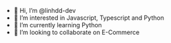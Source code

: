 - 👋 Hi, I’m @linhdd-dev
- 👀 I’m interested in Javascript, Typescript and Python
- 🌱 I’m currently learning Python
- 💞️ I’m looking to collaborate on E-Commerce

<!---
linhdd-dev/linhdd-dev is a ✨ special ✨ repository because its `README.md` (this file) appears on your GitHub profile.
You can click the Preview link to take a look at your changes.
--->
